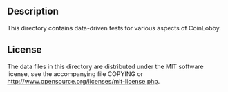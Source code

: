 Description
------------

This directory contains data-driven tests for various aspects of CoinLobby.

License
--------

The data files in this directory are distributed under the MIT software
license, see the accompanying file COPYING or
http://www.opensource.org/licenses/mit-license.php.

